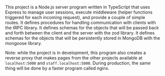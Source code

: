 This project is a Node.js server program written in TypeScript that uses Express to manage user sessions, execute middleware (helper functions triggered for each incoming request), and provide a couple of simple routes. It defines procedures for handling communication with clients with the tRPC library. It defines schemas for the objects that will be passed back and forth between the client and the server with the zod library. It defines schemas for the objects that will be persistently stored in MongoDB with the mongoose library.

Note: while the project is in development, this program also creates a reverse proxy that makes pages from the other projects available at `localhost:5000` and `staff.localhost:5000`. During production, the same thing will be done by a faster program called nginx.
